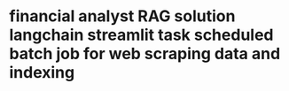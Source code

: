 # financial analyst RAG solution langchain streamlit task scheduled batch job for web scraping data and indexing
